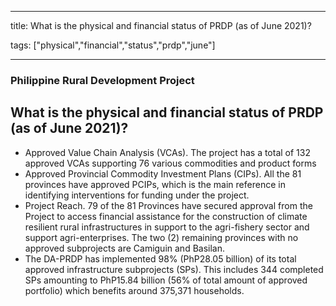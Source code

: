 
---

title: What is the physical and financial status of PRDP (as of June 2021)?

tags: ["physical","financial","status","prdp","june"]

---

### Philippine Rural Development Project

## What is the physical and financial status of PRDP (as of June 2021)?


 - Approved Value Chain Analysis (VCAs). The project has a total of 132 approved VCAs supporting 76 various commodities and product forms
 - Approved Provincial Commodity Investment Plans (CIPs). All the 81 provinces have approved PCIPs, which is the main reference in identifying interventions for funding under the project.
 - Project Reach. 79 of the 81 Provinces have secured approval from the Project to access financial assistance for the construction of climate resilient rural infrastructures in support to the agri-fishery sector and support agri-enterprises. The two (2) remaining provinces with no approved subprojects are Camiguin and Basilan.
 - The DA-PRDP has implemented 98% (PhP28.05 billion) of its total approved infrastructure subprojects (SPs). This includes 344 completed SPs amounting to PhP15.84 billion (56% of total amount of approved portfolio) which benefits around 375,371 households.
